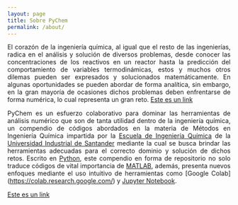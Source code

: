 ```yaml
---
layout: page
title: Sobre PyChem
permalink: /about/
---
```

<div align = "justify">
  El corazón de la ingeniería química, al igual que el resto de las ingenierías, radica en el análisis y solución de diversos problemas, desde conocer las concentraciones de los reactivos en un reactor hasta la predicción del comportamiento de variables termodinámicas, estos y muchos otros dilemas pueden ser expresados y solucionados matemáticamente. En algunas oportunidades se pueden abordar de forma analítica, sin embargo, en la gran mayoría de ocasiones dichos problemas deben enfrentarse de forma numérica, lo cual representa un gran reto.
  <A HREF="https://jupyter.org/"> Este es un link </A>
 
  PyChem es un esfuerzo colaborativo para dominar las herramientas de análisis numérico que son de tanta utilidad dentro de la ingeniería química, un compendio de códigos abordados en la materia de Métodos en Ingeniería Química impartida por la [Escuela de Ingeniería Química](http://iq.uis.edu.co/eisi/) de la [Universidad Industrial de Santander](https://uis.edu.co/inicio/) mediante la cual se busca brindar las herramientas adecuadas para el correcto dominio y solución de dichos retos. Escrito en [Python](https://www.python.org/), este compendio en forma de repositorio no solo traduce códigos de vital importancia de [MATLAB](https://www.mathworks.com/products/matlab.html), además, presenta nuevos enfoques mediante el uso intuitivo de herramientas como [Google Colab]  (https://colab.research.google.com/) y [Jupyter Notebook](https://jupyter.org/).
  </div>

<A HREF="https://jupyter.org/"> Este es un link </A>
